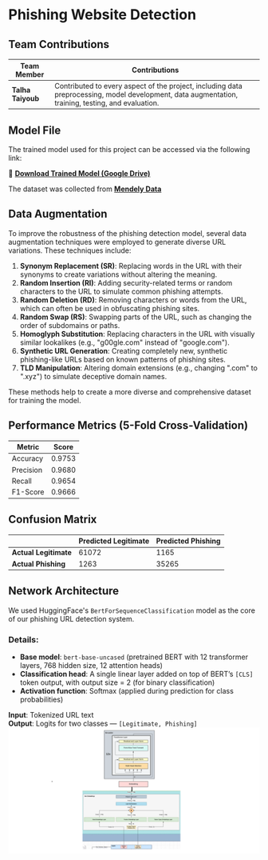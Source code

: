 # Phishing Website Detection

## Team Contributions

| Team Member   | Contributions                                                                                                                                 |
|---------------|-----------------------------------------------------------------------------------------------------------------------------------------------|
| **Talha Taiyoub** | Contributed to every aspect of the project, including data preprocessing, model development, data augmentation, training, testing, and evaluation. |

## Model File

The trained model used for this project can be accessed via the following link:

🔗 **[Download Trained Model (Google Drive)](https://drive.google.com/file/d/1d8PxXpxqvhOD6axgk0RW6TstQ7DNP1eM/view?usp=sharing)**

The dataset was collected from **[Mendely Data](https://data.mendeley.com/datasets/vfszbj9b36/1)**

## Data Augmentation

To improve the robustness of the phishing detection model, several data augmentation techniques were employed to generate diverse URL variations. These techniques include:

1. **Synonym Replacement (SR)**: Replacing words in the URL with their synonyms to create variations without altering the meaning.
2. **Random Insertion (RI)**: Adding security-related terms or random characters to the URL to simulate common phishing attempts.
3. **Random Deletion (RD)**: Removing characters or words from the URL, which can often be used in obfuscating phishing sites.
4. **Random Swap (RS)**: Swapping parts of the URL, such as changing the order of subdomains or paths.
5. **Homoglyph Substitution**: Replacing characters in the URL with visually similar lookalikes (e.g., "g00gle.com" instead of "google.com").
6. **Synthetic URL Generation**: Creating completely new, synthetic phishing-like URLs based on known patterns of phishing sites.
7. **TLD Manipulation**: Altering domain extensions (e.g., changing ".com" to ".xyz") to simulate deceptive domain names.

These methods help to create a more diverse and comprehensive dataset for training the model.

## Performance Metrics (5-Fold Cross-Validation)

| Metric    | Score  |
|-----------|--------|
| Accuracy  | 0.9753 |
| Precision | 0.9680 |
| Recall    | 0.9654 |
| F1-Score  | 0.9666 |

## Confusion Matrix
|                 | Predicted Legitimate | Predicted Phishing |
|-----------------|----------------------|---------------------|
| **Actual Legitimate** | 61072                 | 1165                |
| **Actual Phishing**    | 1263                  | 35265               |


## Network Architecture

We used HuggingFace's `BertForSequenceClassification` model as the core of our phishing URL detection system.

### Details:

- **Base model**: `bert-base-uncased` (pretrained BERT with 12 transformer layers, 768 hidden size, 12 attention heads)
- **Classification head**: A single linear layer added on top of BERT’s `[CLS]` token output, with output size = 2 (for binary classification)
- **Activation function**: Softmax (applied during prediction for class probabilities)

**Input**: Tokenized URL text  
**Output**: Logits for two classes — `[Legitimate, Phishing]`
![BERT Architecture](./Final/architecture.png)
